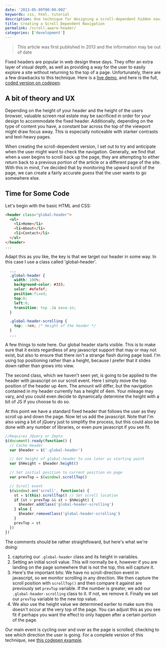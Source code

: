 ```yaml
---
date: '2013-05-09T00:00:00Z'
keywords: css, html, tutorial
description: One technique for designing a scroll-dependent hidden navigation bar.
title: Creating a Scroll Dependent Navigation
permalink: /scroll-aware-header/
categories: ['development']
---
```


  >This article was first published in 2013 and the information may be out of date

Fixed headers are popular in web design these days. They offer an extra layer of visual depth, as well as providing a way for the user to easily explore a site without returning to the top of a page. Unfortunately, there are a few drawbacks to this technique. Here is a [live demo](http://codepen.io/markmichon/full/yicGB), and here is the full, [coded version on codepen](http://codepen.io/markmichon/pen/yicGB).

## A bit of theory and UX

Depending on the height of your header and the height of the users browser, valuable screen real estate may be sacrificed in order for your design to accommodate the fixed header. Additionally, depending on the type of content you have, a constant bar across the top of the viewport might draw focus away. This is especially noticeable with starker contrasts and text-heavy pages.

When creating the scroll-dependent version, I set out to try and anticipate when the user might want to check the navigation. Generally, we find that when a user begins to scroll back up the page, they are attempting to either return back to a previous portion of the article or a different page of the site. With this in mind, I've decided that by monitoring the upward scroll of the page, we can create a fairly accurate _guess_ that the user wants to go somewhere else.

## Time for Some Code

Let's begin with the basic HTML and CSS:

```html
<header class="global-header">
  <ul>
    <li>Home</li>
    <li>About</li>
    <li>Contact</li>
  </ul>
</header>
...
```

Adapt this as you like, the key is that we target our header in some way. In this case I use a class called 'global-header'.

```css
  ...
  .global-header {
    width: 100%;
    background-color: #333;
    color: #efefef;
    position:fixed;
    top:0;
    left:0;
    transition: top .2s ease-in;
  }

  .global-header-scrolling {
    top: -4em; /* Height of the header */
  }
  ...
```

A few things to note here. Our global header starts visible. This is to make sure that it exists regardless of any javascript support that may or may not exist, but also to ensure that there isn't a strange flash during page load. I'm using top positioning rather than a height, because I prefer that it slides down rather than grows into view.

The second class, which we haven't seen yet, is going to be applied to the header with javascript on our scroll event. Here I simply move the top position of the header up 4em. The amount will differ, but the navigation contained in my header currently has a height of 4em. Your mileage may vary, and you could even decide to dynamically determine the height with a bit of JS if you choose to do so.

At this point we have a standard fixed header that follows the user as they scroll up and down the page. Now let us add the javascript. Note that I'm also using a bit of jQuery just to simplifiy the process, but this could also be done with any number of libraries, or even pure javascript if you see fit.

```js
//Requires JQuery or Zepto
$(document).ready(function() {
  // Cache Header
  var $header = $('.global-header')

  // Get height of global-header to use later as starting point
  var $hHeight = $header.height()

  // Set initial position to current position on page
  var prevTop = $(window).scrollTop()

  // Scroll event
  $(window).on('scroll', function(e) {
    st = $(this).scrollTop() // Set scroll location
    if (st > prevTop && st > $hHeight) {
      $header.addClass('global-header-scrolling')
    } else {
      $header.removeClass('global-header-scrolling')
    }
    prevTop = st
  })
})
```

The comments should be rather straightfoward, but here's what we're doing:

1. capturing our `.global-header` class and its height in variables.
2. Setting an initial scroll value. This will normally be `0`, however if you are landing on the page somewhere that is not the top, this will capture it.
3. Here's the important bits: We have no scroll-direction event in javascript, so we monitor scrolling in any direction. We then capture the scroll position with `scrollTop()` and then compare it against are previously set `prevTop` variable. If the number is greater, we add our `.global-header-scrolling` class to it. If not, we remove it. Finally we set our `prevTop` variable to the new top value.
4. We also use the height value we determined earlier to make sure this doesn't occur at the very top of the page. You can adjust this as you see fit if perhaps you want the effect to only happen after a certain portion of the page.

Our main event is cycling over and over as the page is scrolled, checking to see which direction the user is going. For a complete version of this technique, see [this codepen example](http://codepen.io/markmichon/pen/yicGB).
